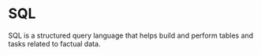 # SQL
SQL is a structured query language that helps build and perform tables and tasks related to factual data.
